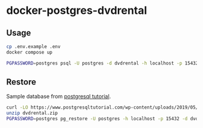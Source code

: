 # docker-postgres-dvdrental

## Usage

```bash
cp .env.example .env
docker compose up
```

```bash
PGPASSWORD=postgres psql -U postgres -d dvdrental -h localhost -p 15432
```

## Restore

Sample database from [postgresql tutorial](https://www.postgresqltutorial.com/postgresql-getting-started/postgresql-sample-database/).

```bash
curl -LO https://www.postgresqltutorial.com/wp-content/uploads/2019/05/dvdrental.zip
unzip dvdrental.zip
PGPASSWORD=postgres pg_restore -U postgres -h localhost -p 15432 -d dvdrental dvdrental.tar
```
